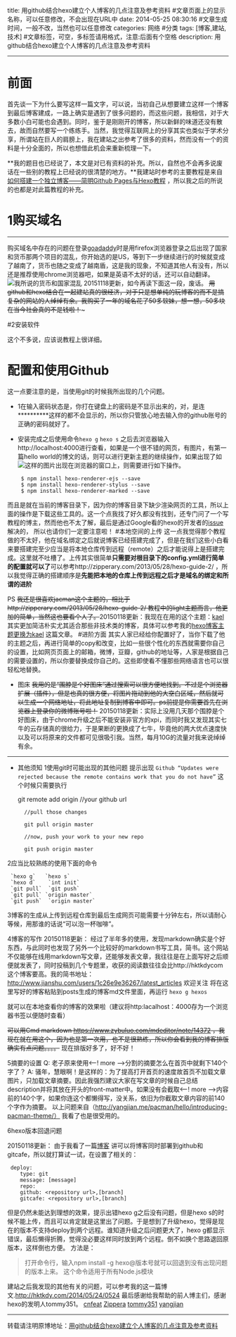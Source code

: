 ﻿title: 用github结合hexo建立个人博客的几点注意及参考资料 #文章页面上的显示名称，可以任意修改，不会出现在URL中
date: 2014-05-25 08:30:16 #文章生成时间，一般不改，当然也可以任意修改
categories: 网络 #分类
tags: [博客,建站,技术] #文章标签，可空，多标签请用格式，注意:后面有个空格
description: 用github结合hexo建立个人博客的几点注意及参考资料

---

# 前面

   首先谈一下为什么要写这样一篇文字，可以说，当初自己从想要建立这样一个博客到最后博客建成，一路上确实是遇到了很多问题的，而这些问题，我相信，对于大多数小白可能也会遇到。同时，鉴于是刚刚开的博客，所以新鲜的味道还没有散去，故而自然要写一个练练手。当然，我觉得互联网上的分享其实也类似于学术分享，所谓站在巨人的肩膀上，我在建站之出参考了很多的资料，然而没有一个的资料是十分全面的，所以也想借此机会来重新梳理一下。

**我的题目也已经说了，本文是对已有资料的补充。所以，自然也不会再多说废话在一些别的教程上已经说的很清楚的地方。**我建站时参考的主要教程是来自[如何搭建一个独立博客——简明Github Pages与Hexo教程](http://cnfeat.com/2014/05/10/2014-05-11-how-to-build-a-blog/ ) ，所以我之后的所说的也都是对此篇教程的补充。

  # 1购买域名
  ---
  购买域名中存在的问题在登录[goadaddy][1]时是用firefox浏览器登录之后出现了国家和货币那两个项目的混乱，你开始选的是US，等到下一步继续进行的时候就变成了越南了，货币也随之变成了越南盾，这是我的现象，不知道其他人有没有，所以还是推荐使用chrome浏览器吧，如果是英语不太好的话，还可以自动翻译。
![我所说的货币和国家混乱][2]
20151118更新，如今再读下面这一段，废话。
~~用github和hexo结合在一起建站真的很经济，对于只是想单纯的玩博客的而不是搞复杂的网站的人绰绰有余。我购买了一年的域名花了50多软妹，想一想，50多块在当今社会真的不是钱啦！~~~

#2安装软件

这个不多说，应该说教程上很详细。

# 配置和使用Github
这一点要注意的是，当使用git的时候我所出现的几个问题。
* 1在输入密码状态是，你打在键盘上的密码是不显示出来的，对，是连**********这样的都不会显示的，所以你只管放心地去输入你的github账号的正确的密码就好了。
* 安装完成之后使用命令`hexo g`   `hexo s` 之后去浏览器输入http://localhost:4000进行查看，如果是一个很不错的网页，有图片，有第一篇hello world的博文的话，则可以进行更新主题的继续操作，如果出现了如![这样的图片][3]出现在浏览器的窗口上，则需要进行如下操作。

 

       $ npm install hexo-renderer-ejs --save
       $ npm install hexo-renderer-stylus --save
       $ npm install hexo-renderer-marked --save

而且是就在当前的博客目录下，因为你的博客目录下缺少渲染网页的工具，所以上面的操作是下载这些工具的。这一个点我找了好久都没有找到，还专门问了一个写教程的博主，然而他也不太了解，最后是通过Google看的hexo的开发者的[issue](https://github.com/tommy351/hexo/releases/tag/2.6.0) 解决的，  所以也请你们一定要注意啦！
#本地空间的上传
这一点我觉得那个教程做的不太好，他在域名绑定之后就说博客已经搭建完成了，但是在我们这些小白看来要搭建完至少应当是将本地仓库传到远程（remote）之后才能说得上是搭建完成。这里就不吐槽了。上传其实很简单**只需要对根目录下的config.yml进行简单的配置就可以了**可以参考http://zipperary.com/2013/05/28/hexo-guide-2/  ，所以我觉得正确的搭建顺序是**先能把本地的仓库上传到远程之后才是域名的绑定和所谓的进阶**

PS ~~我还是很喜欢jacman这个主题的，相比于http://zipperary.com/2013/05/28/hexo-guide-2/ 教程中的light主题而言，他更加的简单，当然这也要看个人了。~~20150118更新：我现在在用的这个主题：[kael](https://github.com/yuche/hexo-theme-kael)其实更加简洁朴实尤其适合那些非技术类的博客，具体可以参考我的[hexo博客主题更换为kael](http://hktkdy.com/2015/01/01/201501/0101/) 这篇文章。
#进阶方面
其实人家已经给你配置好了，当你下载了他的主题之后，再进行简单的copy和改变，比如一些很个性化的东西就需要你自己的设置，比如网页页面上的邮箱，微博，豆瓣，github的地址等，人家是根据自己的需要设置的，所以你要替换成你自己的。这些即使看不懂那些网络语言也可以很轻松地替换。

* 图床
~~我用的是“围脖是个好图床”通过搜索可以很方便地找到。不过是个浏览器扩展（插件），但是也真的很方便，将图片拖动到他的大空白区域，然后就可以生成一个网络地址，将此地址复制到博客中即可。ps前提是你需要首先在浏览器上登录你的微博账号啦！~~
20150118更新：实际上没用几天那个围脖是个好图床，由于chrome升级之后不能安装非官方的xpi，而同时我又发现其实七牛的云存储真的很给力，于是果断的更换成了七牛，毕竟他的两大优点速度快以及可以将原来的文件都可见很吸引我。当然，每月10G的流量对我来说绰绰有余。
---
* 其他须知
1使用git时可能出现的其他问题
提示出现
`Github “Updates were rejected because the remote contains work that you do not have”`
这个时候只需要执行

   

     git remote add origin //your github url
        
        //pull those changes
        
        git pull origin master
        
        //now, push your work to your new repo
        
        git push origin master
    


 2应当比较熟练的使用下面的命令
     
     `hexo g`   `hexo s`  
     `hexo d`    `int init` 
     `git pull`  `git push` 
     `git pull` `origin master`
     `git push`  `origin master` 
     



   


 3博客的生成从上传到远程仓库到最后生成网页可能需要十分钟左右，所以请耐心等候，用那谁的话说“可以泡一杯咖啡”。

  4博客的写作
20150118更新：
经过了半年多的使用，发现markdown确实是个好东西，与此同时也发现了另外一个比较好的markdown书写工具，简书。这个网站不仅能够在线用markdown写文章，还能够发表文章，我往往是在上面写好之后顺便就发表了，同时投稿到几个专题里，收获的阅读数往往会比http://hktkdycom 这个博客要高。我的简书地址：http://www.jianshu.com/users/1c26e9e36267/latest_articles  欢迎关注
将在这里写好的博客粘贴到posts生成的博客md文件里面，再运行
`hexo g hexos `

 就可以在本地查看你的博客的效果啦（建议将http:lacalhost：4000存为一个浏览器书签以便随时查看）

~~可以用Cmd markdown https://www.zybuluo.com/mdeditor/note/14372 ，我现在就在用这个，因为也是第一次用，也不是很熟练，所以你会看到我的博客排版确实有点问题。。。。~~ 现在排版好多了，好不好！

5摘要的设置
Q: 老子原来使用<--! more -->分割的摘要怎么在首页中就剩下140个字了？
A: 骚年，慧眼啊！是这样的：为了提高打开首页的速度故首页不加载文章图片，只加载文章摘要。因此我强烈建议大家在写文章的时候自己总结description并将其放在开头的front-matter中。如果没有会截取<--! more -->内容前的140个字，如果你连这个都懒得写，没关系，依旧为你截取文章内容的前140个字作为摘要。
以上问题来自（http://yangjian.me/pacman/hello/introducing-pacman-theme/）  我看了也是很受用的。

6hexo版本回退问题

20150118更新：
由于我看了一篇[博客](http://blog.yuanbin.me/posts/2014/05/multi-deployment-with-hexo.html)  讲可以将博客同时部署到github和gitcafe，所以就打算试一试，在设置了相关的：
   

     deploy:
        type: git
        message: [message]
        repo:
        github: <repository url>,[branch]
        gitcafe: <repository url>,[branch]

但是仍然未能达到理想的效果，提示出错hexo g之后没有问题，但是hexo s的时候不能上传，而且可以肯定就是这里出了问题。于是想到了升级hexo，觉得是现在的版本不支持deploy到两个远程。谁知道升级之后问题更大了，hexo 
g都显示错误，最后懒得折腾，觉得没必要这样同时放到两个远程。倒不如换个思路退回原版本，这样倒也方便。
方法是：
>打开命令行，输入npm install -g hexo@版本号就可以回退到没有出现问题的版本上来。
这个命令适用于所有Node.js模块

建站之后我发现的其他有关的问题，可以参考我的这一篇博文.http://hktkdy.com/2014/05/24/0524
最后感谢给我帮助的前人博主们，感谢hexo的发明人tommy351。
[cnfeat][4]
[Zippera][5]
[tommy351][6]
[yangjian][7]


----------


    




  
  
  
  
  
  


  [1]: www.godaddy.com/
  [2]: http://ww4.sinaimg.cn/large/63a3d9b7gw1egq96ajyzbj20ev03rdg0.jpg
  [3]: http://ww1.sinaimg.cn/large/63a3d9b7gw1egq9s7gyl3j20oh066wf5.jpg
  [4]: http://cnfeat.com/
  [5]: http://zipperary.com/
  [6]: https://github.com/tommy351
  [7]: http://yangjian.me/pacman/
转载请注明原博地址：[用github结合hexo建立个人博客的几点注意及参考资料](http://hktkdy.com/2014/05/25/201405/0525/)
